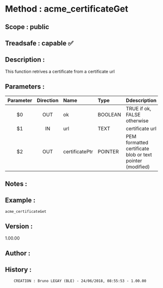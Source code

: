 ﻿# **Method :** acme_certificateGet
## **Scope :** public
## **Treadsafe :** capable ✅ 
## **Description :** 
This function retrives a certificate from a certificate url
## **Parameters :** 
| Parameter | Direction | Name | Type | Ddescription | 
|:----:|:----:|:----|:----|:----| 
| $0 | OUT | ok | BOOLEAN | TRUE if ok, FALSE otherwise | 
| $1 | IN | url | TEXT | certificate url | 
| $2 | OUT | certificatePtr | POINTER | PEM formatted certificate blob or text pointer (modified) | 

## **Notes :** 

## **Example :** 
```
acme_certificateGet
```
## **Version :** 
1.00.00
## **Author :** 

## **History :** 
 
        CREATION : Bruno LEGAY (BLE) - 24/06/2018, 08:55:53 - 1.00.00
